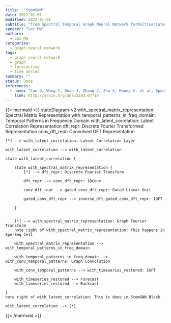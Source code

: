 ```yaml
---
title:  "StemGNN"
date: 2022-01-01
modified: 2022-01-01
subtitle: "from Spectral Temporal Graph Neural Network forMultivariate Time-series Forecasting"
speaker: "Lei Ma"
authors:
  - Lei Ma
categories:
  - graph neural network
tags:
  - graph neural network
  - graph
  - forecasting
  - time series
summary: ""
status: Done
references:
  - name: "Cao D, Wang Y, Duan J, Zhang C, Zhu X, Huang C, et al. Spectral Temporal Graph Neural Network for multivariate time-series forecasting. arXiv [cs.LG]. 2021. Available: http://arxiv.org/abs/2103.07719"
    link: http://arxiv.org/abs/2103.07719
---
```


{{< mermaid >}}
stateDiagram-v2
    with_spectral_matrix_representation: Spectral Matrix Representation
    with_temporal_patterns_in_freq_domain: Temporal Patterns in Frequency Domain
    with_latent_correlation: Latent Correlation Representation
    dft_repr: Discrete Fourier Transformed Representation
    conv_dft_repr: Convolved DFT Representation

    [*] --> with_latent_correlation: Latent Correlation Layer

    with_latent_correlation --> with_latent_correlation

    state with_latent_correlation {

        state with_spectral_matrix_representation {
            [*] --> dft_repr: Discrete Fourier Transform

            dft_repr --> conv_dft_repr: 1DConv

            conv_dft_repr --> gated_conv_dft_repr: Gated Linear Unit

            gated_conv_dft_repr --> inverse_dft_gated_conv_dft_repr: IDFT

        }


        [*] --> with_spectral_matrix_representation: Graph Fourier Transform
        note right of with_spectral_matrix_representation: This happens in Spe-Seq Cell

        with_spectral_matrix_representation --> with_temporal_patterns_in_freq_domain

        with_temporal_patterns_in_freq_domain --> with_conv_temporal_patterns: Graph Convolution

        with_conv_temporal_patterns --> with_timeseries_restored: IGFT

        with_timeseries_restored --> Forecast
        with_timeseries_restored --> Backcast

    }
    note right of with_latent_correlation: This is done in StemGNN Block

    with_latent_correlation --> [*]
{{< /mermaid >}}
